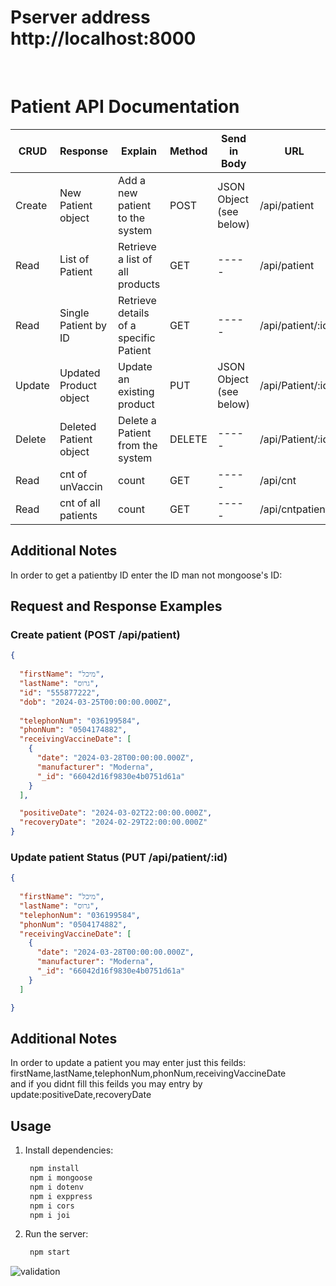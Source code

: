 
# Pserver address http://localhost:8000
<br/>

# Patient API Documentation

| CRUD   | Response              | Explain                 | Method | Send in Body | URL                  | Query Params    |
|--------|-----------------------|------------------------|--------|--------------|----------------------|------------------|
| Create | New Patient object       | Add a new patient to the system | POST   | JSON Object (see below) | /api/patient           | -----             |
| Read   | List of Patient         | Retrieve a list of all products | GET    | -----         | /api/patient           | Optional: `page`, `perPage`, `search` |
| Read   | Single Patient by ID     | Retrieve details of a specific Patient | GET    | -----         | /api/patient/:id       | -----             |
| Update | Updated Product object   | Update an existing product | PUT    | JSON Object (see below) | /api/Patient/:id       | -----             |
| Delete | Deleted Patient object   | Delete a Patient from the system | DELETE | -----         | /api/Patient/:id       | -----             |
| Read   | cnt of unVaccin      | count| GET    | -----         | /api/cnt     | -----             |
| Read   | cnt of all patients      | count| GET    | -----         | /api/cntpatient    | -----             |
## Additional Notes
In order to get a patientby ID enter the ID man not mongoose's ID:
<br/>

## Request and Response Examples

### Create patient (POST /api/patient)
```json
{
 
  "firstName": "מיכל",
  "lastName": "גרוס",
  "id": "555877222",
  "dob": "2024-03-25T00:00:00.000Z",
  
  "telephonNum": "036199584",
  "phonNum": "0504174882",
  "receivingVaccineDate": [
    {
      "date": "2024-03-28T00:00:00.000Z",
      "manufacturer": "Moderna",
      "_id": "66042d16f9830e4b0751d61a"
    }
  ],

  "positiveDate": "2024-03-02T22:00:00.000Z",
  "recoveryDate": "2024-02-29T22:00:00.000Z"
}
```
### Update patient Status (PUT /api/patient/:id)
```json
{
 
  "firstName": "מיכל",
  "lastName": "גרוס",
  "telephonNum": "036199584",
  "phonNum": "0504174882",
  "receivingVaccineDate": [
    {
      "date": "2024-03-28T00:00:00.000Z",
      "manufacturer": "Moderna",
      "_id": "66042d16f9830e4b0751d61a"
    }
  ]

}
```
## Additional Notes
In order to update a patient you may enter just this feilds:
<br/>
firstName,lastName,telephonNum,phonNum,receivingVaccineDate
<br/>
and if you didnt fill this feilds you may entry by update:positiveDate,recoveryDate
<br/>

## Usage

1. Install dependencies:
   ```bash
    npm install 
    npm i mongoose  
    npm i dotenv  
    npm i exppress  
    npm i cors  
    npm i joi
    ```

2. Run the server:
   ```bash
    npm start


![validation](C:\Users\USER\Pictures\Screenshots\images\validation.png?raw=true "Optional Title")